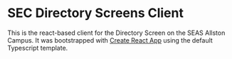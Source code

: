 # SEC Directory Screens Client

This is the react-based client for the Directory Screen on the SEAS Allston Campus. It was bootstrapped with [Create React App][cra] using the default Typescript template.

[cra]: https://create-react-app.dev/
